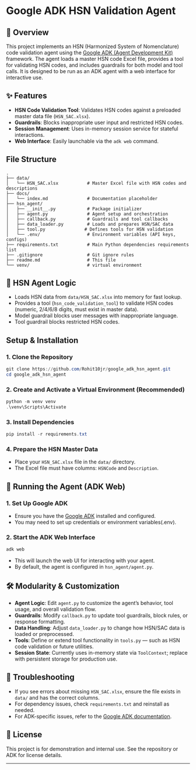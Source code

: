 # Google ADK HSN Validation Agent

## 📝 Overview
This project implements an HSN (Harmonized System of Nomenclature) code validation agent using the [Google ADK (Agent Development Kit)](https://github.com/google/adk-python) framework. The agent loads a master HSN code Excel file, provides a tool for validating HSN codes, and includes guardrails for both model and tool calls. It is designed to be run as an ADK agent with a web interface for interactive use.

## ✨ Features
- **HSN Code Validation Tool**: Validates HSN codes against a preloaded master data file (`HSN_SAC.xlsx`).
- **Guardrails**: Blocks inappropriate user input and restricted HSN codes.
- **Session Management**: Uses in-memory session service for stateful interactions.
- **Web Interface**: Easily launchable via the `adk web` command.

## File Structure
```
.
├── data/
│   └── HSN_SAC.xlsx           # Master Excel file with HSN codes and descriptions
├── docs/
│   └── index.md               # Documentation placeholder
├── hsn_agent/
│   ├── __init__.py            # Package initializer
│   ├── agent.py               # Agent setup and orchestration
│   ├── callback.py            # Guardrails and tool callbacks
│   ├── data_loader.py         # Loads and prepares HSN/SAC data
│   ├── tool.py               # Defines tools for HSN validation
│   └── .env/                  # Environment variables (API keys, configs)
├── requirements.txt           # Main Python dependencies requirements list
├── .gitignore                 # Git ignore rules
├── readme.md                  # This file
└── venv/                      # virtual environment
```

## 🧠 HSN Agent Logic
- Loads HSN data from `data/HSN_SAC.xlsx` into memory for fast lookup.
- Provides a tool (`hsn_code_validation_tool`) to validate HSN codes (numeric, 2/4/6/8 digits, must exist in master data).
- Model guardrail blocks user messages with inappropriate language.
- Tool guardrail blocks restricted HSN codes.

## Setup & Installation

### 1. Clone the Repository
```powershell
git clone https://github.com/Rohit10jr/google_adk_hsn_agent.git
cd google_adk_hsn_agent
```

### 2. Create and Activate a Virtual Environment (Recommended)
```powershell
python -m venv venv
.\venv\Scripts\Activate
```

### 3. Install Dependencies
```powershell
pip install -r requirements.txt
```

### 4. Prepare the HSN Master Data
- Place your `HSN_SAC.xlsx` file in the `data/` directory.
- The Excel file must have columns: `HSNCode` and `Description`.

## 🚀 Running the Agent (ADK Web)

### 1. Set Up Google ADK
- Ensure you have the [Google ADK](https://github.com/google/adk-python) installed and configured.
- You may need to set up credentials or environment variables(.env).

### 2. Start the ADK Web Interface
```powershell
adk web
```
- This will launch the web UI for interacting with your agent.
- By default, the agent is configured in `hsn_agent/agent.py`.

## 🛠️ Modularity & Customization
- **Agent Logic**: Edit `agent.py` to customize the agent’s behavior, tool usage, and overall validation flow.
- **Guardrails**: Modify `callback.py` to update tool guardrails, block rules, or response formatting.
- **Data Handling**: Adjust `data_loader.py` to change how HSN/SAC data is loaded or preprocessed.
- **Tools**: Define or extend tool functionality in `tools.py` — such as HSN code validation or future utilities.
- **Session State**: Currently uses in-memory state via `ToolContext`; replace with persistent storage for production use.

## 🐞 Troubleshooting
- If you see errors about missing `HSN_SAC.xlsx`, ensure the file exists in `data/` and has the correct columns.
- For dependency issues, check `requirements.txt` and reinstall as needed.
- For ADK-specific issues, refer to the [Google ADK documentation](https://github.com/google/adk-python).

## 📄 License
This project is for demonstration and internal use. See the repository or ADK for license details.

---